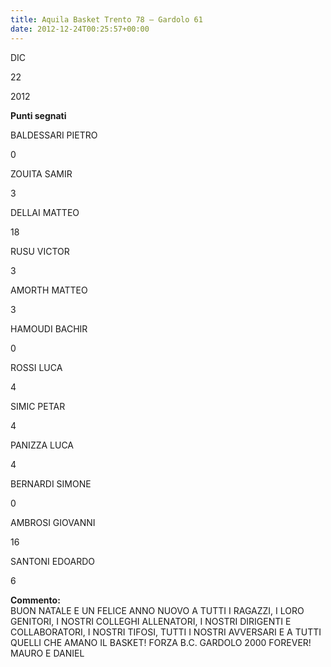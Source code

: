 ```yaml
---
title: Aquila Basket Trento 78 – Gardolo 61
date: 2012-12-24T00:25:57+00:00
---
```

DIC

22

2012

**Punti segnati**

BALDESSARI PIETRO

0

ZOUITA SAMIR

3

DELLAI MATTEO

18

RUSU VICTOR

3

AMORTH MATTEO

3

HAMOUDI BACHIR

0

ROSSI LUCA

4

SIMIC PETAR

4

PANIZZA LUCA

4

BERNARDI SIMONE

0

AMBROSI GIOVANNI

16

SANTONI EDOARDO

6

**Commento:**  
BUON NATALE E UN FELICE ANNO NUOVO A TUTTI I RAGAZZI, I LORO GENITORI, I NOSTRI COLLEGHI ALLENATORI, I NOSTRI DIRIGENTI E COLLABORATORI, I NOSTRI TIFOSI, TUTTI I NOSTRI AVVERSARI E A TUTTI QUELLI CHE AMANO IL BASKET! FORZA B.C. GARDOLO 2000 FOREVER! MAURO E DANIEL